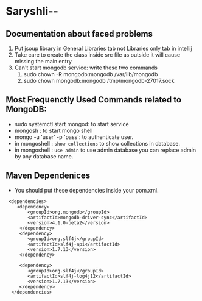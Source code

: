 # Saryshli--


 
## Documentation about faced problems
<ol>
<li>Put jsoup library in General Libraries tab not Libraries only tab in intellij</li>
<li>Take care to create the class inside src file as outside it will cause missing the main entry</li>
<li>Can't start mongodb service: write these two commands
<ol><li>sudo chown -R mongodb:mongodb /var/lib/mongodb </li>
<li>sudo chown mongodb:mongodb /tmp/mongodb-27017.sock</li>
</ol>

</li>
</ol>

## Most Frequenctly Used Commands related to MongoDB:
- sudo systemctl start mongod: to start service
- mongosh : to start mongo shell
- mongo -u 'user' -p 'pass': to authenticate user.
- in mongoshell : `show collections` to show collections in database.
- in mongoshell : `use admin` to use admin database you can replace admin by any database name.

## Maven Dependenices
- You should put these dependencies inside your pom.xml.
```
 <dependencies>
  	<dependency>
  		<groupId>org.mongodb</groupId>
  		<artifactId>mongodb-driver-sync</artifactId>
  		<version>4.1.0-beta2</version>
 	 </dependency>
 	 <dependency>
 	 	<groupId>org.slf4j</groupId>
 	 	<artifactId>slf4j-api</artifactId>
 	 	<version>1.7.13</version>
 	 </dependency>
 	 
 	 <dependency>
 	 	<groupId>org.slf4j</groupId>
 	 	<artifactId>slf4j-log4j12</artifactId>
 	 	<version>1.7.13</version>
 	 </dependency>
  </dependencies>
```
